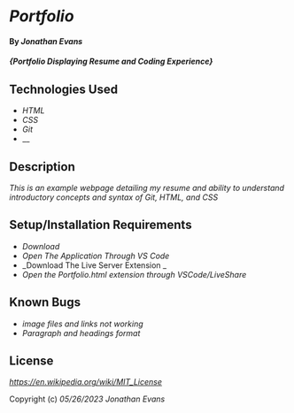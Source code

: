 # _Portfolio_

#### By _**Jonathan Evans**_

#### _{Portfolio Displaying Resume and Coding Experience}_

## Technologies Used

* _HTML_
* _CSS_
* _Git_
* __

## Description

_This is an example webpage detailing my resume and ability to understand introductory concepts and syntax of Git, HTML, and CSS_

## Setup/Installation Requirements

* _Download_
* _Open The Application Through VS Code_
* _Download The Live Server Extension _
* _Open the Portfolio.html extension through VSCode/LiveShare_

## Known Bugs

* _image files *and* links not working_
* _Paragraph and headings format_

## License

_https://en.wikipedia.org/wiki/MIT_License_

Copyright (c) _05/26/2023_ _Jonathan Evans_
